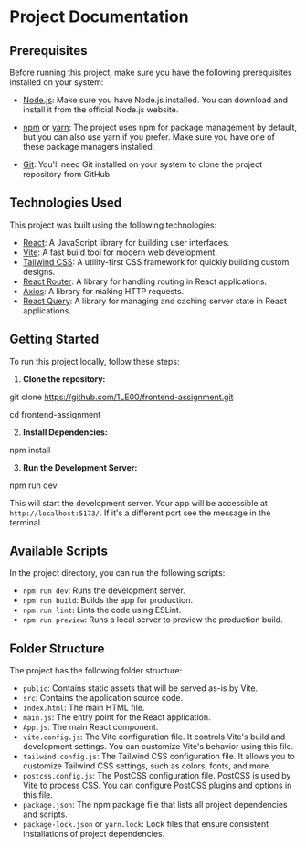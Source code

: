 # Project Documentation

## Prerequisites

Before running this project, make sure you have the following prerequisites installed on your system:

- [Node.js](https://nodejs.org/): Make sure you have Node.js installed. You can download and install it from the official Node.js website.

- [npm](https://www.npmjs.com/) or [yarn](https://yarnpkg.com/): The project uses npm for package management by default, but you can also use yarn if you prefer. Make sure you have one of these package managers installed.

- [Git](https://git-scm.com/): You'll need Git installed on your system to clone the project repository from GitHub.

## Technologies Used

This project was built using the following technologies:

- [React](https://reactjs.org/): A JavaScript library for building user interfaces.
- [Vite](https://vitejs.dev/): A fast build tool for modern web development.
- [Tailwind CSS](https://tailwindcss.com/): A utility-first CSS framework for quickly building custom designs.
- [React Router](https://reactrouter.com/): A library for handling routing in React applications.
- [Axios](https://axios-http.com/): A library for making HTTP requests.
- [React Query](https://react-query.tanstack.com/): A library for managing and caching server state in React applications.

## Getting Started

To run this project locally, follow these steps:

1. **Clone the repository:** &nbsp;

git clone https://github.com/1LE00/frontend-assignment.git

cd frontend-assignment

2. **Install Dependencies:** &nbsp;

npm install

3. **Run the Development Server:** &nbsp;

npm run dev

This will start the development server. Your app will be accessible at `http://localhost:5173/`. If it's a different port see the message in the terminal.

## Available Scripts

In the project directory, you can run the following scripts:

- `npm run dev`: Runs the development server.
- `npm run build`: Builds the app for production.
- `npm run lint`: Lints the code using ESLint.
- `npm run preview`: Runs a local server to preview the production build.

## Folder Structure

The project has the following folder structure:

- `public`: Contains static assets that will be served as-is by Vite.
- `src`: Contains the application source code.
- `index.html`: The main HTML file.
- `main.js`: The entry point for the React application.
- `App.js`: The main React component.
- `vite.config.js`: The Vite configuration file. It controls Vite's build and development settings. You can customize Vite's behavior using this file.
- `tailwind.config.js`: The Tailwind CSS configuration file. It allows you to customize Tailwind CSS settings, such as colors, fonts, and more.
- `postcss.config.js`: The PostCSS configuration file. PostCSS is used by Vite to process CSS. You can configure PostCSS plugins and options in this file.
- `package.json`: The npm package file that lists all project dependencies and scripts.
- `package-lock.json` or `yarn.lock`: Lock files that ensure consistent installations of project dependencies.
